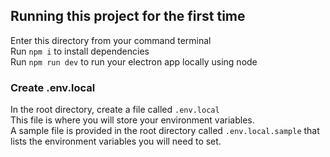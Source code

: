 ## Running this project for the first time

Enter this directory from your command terminal  
Run `npm i` to install dependencies  
Run `npm run dev` to run your electron app locally using node

### Create .env.local

In the root directory, create a file called `.env.local`  
This file is where you will store your environment variables.  
A sample file is provided in the root directory called `.env.local.sample` that lists the environment variables you will need to set.
